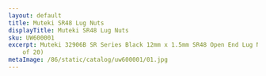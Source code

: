 ```yaml
---
layout: default
title: Muteki SR48 Lug Nuts
displayTitle: Muteki SR48 Lug Nuts
sku: UW600001
excerpt: Muteki 32906B SR Series Black 12mm x 1.5mm SR48 Open End Lug Nut Set, (Set
    of 20)
metaImage: /86/static/catalog/uw600001/01.jpg
---
```



